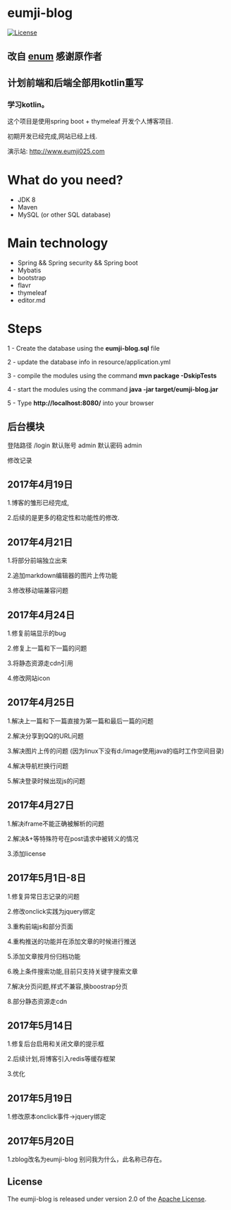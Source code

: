 # eumji-blog

[![License](https://img.shields.io/badge/license-Apache%202-4EB1BA.svg)](https://www.apache.org/licenses/LICENSE-2.0.html)

## 改自 [enum](https://github.com/eumji025/EumJi-blog) 感谢原作者
## 计划前端和后端全部用kotlin重写
### 学习kotlin。
这个项目是使用spring boot + thymeleaf 开发个人博客项目.

初期开发已经完成,网站已经上线.

演示站: http://www.eumji025.com

# What do you need?
- JDK 8
- Maven
- MySQL (or other SQL database)

# Main technology

- Spring && Spring security && Spring boot
- Mybatis
- bootstrap
- flavr
- thymeleaf
- editor.md


# Steps
1 - Create the database using the **eumji-blog.sql** file

2 - update the database info in resource/application.yml

3 - compile the modules using the command **mvn package -DskipTests**

4 - start the modules using the command **java -jar target/eumji-blog.jar**

5 - Type **http://localhost:8080/** into your browser


## 后台模块

登陆路径 /login
默认账号 admin
默认密码 admin

修改记录

## 2017年4月19日

1.博客的雏形已经完成,

2.后续的是更多的稳定性和功能性的修改.



## 2017年4月21日

1.将部分前端独立出来

2.追加markdown编辑器的图片上传功能

3.修改移动端兼容问题

## 2017年4月24日
1.修复前端显示的bug

2.修复上一篇和下一篇的问题

3.将静态资源走cdn引用

4.修改网站icon

## 2017年4月25日

1.解决上一篇和下一篇直接为第一篇和最后一篇的问题

2.解决分享到QQ的URL问题

3.解决图片上传的问题 (因为linux下没有d:/image使用java的临时工作空间目录)

4.解决导航栏换行问题
 
5.解决登录时候出现js的问题

## 2017年4月27日

1.解决iframe不能正确被解析的问题

2.解决&+等特殊符号在post请求中被转义的情况

3.添加license

## 2017年5月1日-8日

1.修复异常日志记录的问题

2.修改onclick实践为jquery绑定

3.重构前端js和部分页面

4.重构推送的功能并在添加文章的时候进行推送

5.添加文章按月份归档功能

6.晚上条件搜索功能,目前只支持关键字搜索文章

7.解决分页问题,样式不兼容,换boostrap分页

8.部分静态资源走cdn

## 2017年5月14日

1.修复后台启用和关闭文章的提示框

2.后续计划,将博客引入redis等缓存框架

3.优化

## 2017年5月19日

1.修改原本onclick事件->jquery绑定

## 2017年5月20日

1.zblog改名为eumji-blog 别问我为什么，此名称已存在。


## License
The eumji-blog is released under version 2.0 of the [Apache License](http://www.apache.org/licenses/LICENSE-2.0).
